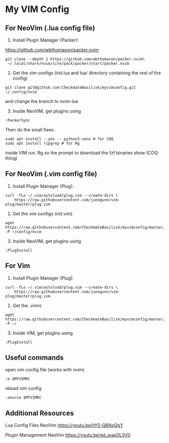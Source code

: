 # My VIM Config

## For NeoVim (.lua config file)


1. Install Plugin Manager (Packer):

https://github.com/wbthomason/packer.nvim

```
git clone --depth 1 https://github.com/wbthomason/packer.nvim\
 ~/.local/share/nvim/site/pack/packer/start/packer.nvim
```

2. Get the vim configs (init.lua and lua/ directory containing the rest of the config)

```
git clone git@github.com:CheckmateBasilisk/myvimconfig.git ~/.config/nvim
```

and change the branch to nvim-lua


3. Inside NeoVIM, get plugins using

```
:PackerSync
```

Then do the small fixes:
```
sudo apt install --yes -- python3-venv # for COQ
sudo apt install ripgrep # for Rg
```
inside VIM run :Rg so the prompt to download the fzf binaries show (COQ thing)

## For NeoVim (.vim config file)


1. Install Plugin Manager (Plug):

```
curl -fLo ~/.vim/autoload/plug.vim --create-dirs \
    https://raw.githubusercontent.com/junegunn/vim-plug/master/plug.vim
```

2. Get the vim configs (init.vim)

```
wget https://raw.githubusercontent.com/CheckmateBasilisk/myvimconfig/master/init.vim -P ~/config/nvim

```

3. Inside NeoVIM, get plugins using

```
:PlugInstall
```

## For Vim 

1. Install Plugin Manager (Plug):

```
curl -fLo ~/.vim/autoload/plug.vim --create-dirs \
    https://raw.githubusercontent.com/junegunn/vim-plug/master/plug.vim
```

2. Get the .vimrc

```
wget https://raw.githubusercontent.com/CheckmateBasilisk/myvimconfig/master/.vimrc -P ~/

```

3. Inside VIM, get plugins using

```
:PlugInstall
```

## Useful commands

open vim config file (works with nvim)
```
:e $MYVIMRC
```

reload vim config
```
:source $MYVIMRC
```



## Additional Resources

Lua Config Files NeoVim
https://youtu.be/hY5-Q6NxQgY

Plugin Management NeoVim
https://youtu.be/gd_wapDL0V0
